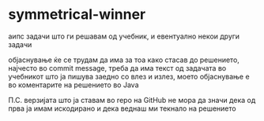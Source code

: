 # symmetrical-winner
аипс задачи што ги решавам од учебник, и евентуално некои други задачи

објаснување ќе се трудам да има за тоа како стасав до решението, 
најчесто во commit message, треба да има текст од задачата во учебникот што ја пишува заедно со влез и излез,
моето објаснување е во коментарите на решението во Java

П.С. верзијата што ја ставам во repo на GitHub не мора да значи дека од прва ја имам искодирано и дека веднаш ми текнало на решението
